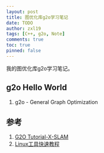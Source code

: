 ```yaml
---
layout: post
title: 图优化库g2o学习笔记
date: TODO
author: zxl19
tags: [C++, g2o, Note]
comments: true
toc: true
pinned: false
---
```


我的图优化库g2o学习笔记。

<!-- more -->

## g2o Hello World

1. g2o - General Graph Optimization

## 参考

1. [G2O Tutorial-X-SLAM](https://ltslam-doc.readthedocs.io/en/latest/tutorial/g2o/g2o_tutorial.html)
2. [Linux工具快速教程](https://linuxtools-rst.readthedocs.io/zh_CN/latest/index.html)
